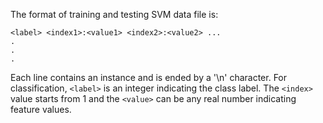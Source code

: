 The format of training and testing SVM data file is:
```
<label> <index1>:<value1> <index2>:<value2> ...
.
.
.
```
Each line contains an instance and is ended by a '\n' character.  For classification, `<label>` is an integer indicating the class label. The `<index>` value starts from 1 and the `<value>` can be any real number indicating feature values.
